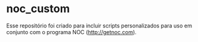 # noc_custom

Esse repositório foi criado para incluir scripts personalizados para uso em conjunto com o programa NOC (http://getnoc.com).
